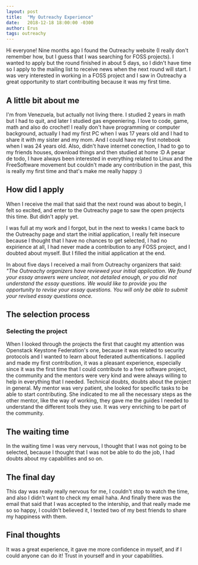 ```yaml
---
layout: post
title:  "My Outreachy Experience"
date:   2018-12-18 18:00:00 -0300
author: Erus
tags: outreachy
---
```


Hi everyone! Nine months ago I found the Outreachy website (I really don't remember how, but I guess that I was searching for FOSS projects). I wanted to apply but the round finished in about 5 days, so I didn't have time so I apply to the mailing list to receive news when the next round will start. I was very interested in working in a FOSS project and I saw in Outreachy a great opportunity to start contribuiting because it was my first time.

## A little bit about me

I'm from Venezuela, but actually not living there. I studied 2 years in math but I had to quit, and later I studied gas engeeniering.
I love to code, game, math and also do crochet! 
I really don't have programming or computer background, actually I had my first PC when I was 17 years old and I had to share it with my sister and my mom. And I could have my first notebook when I was 24 years old.
Also, didn't have internet conection, I had to go to my friends houses, download things and then studied at home :D
A pesar de todo, I have always been interested in everything related to Linux and the FreeSoftware movement but couldn't made any contribution in the past, this is really my first time and that's make me really happy :)

## How did I apply

When I receive the mail that said that the next round was about to begin, I felt so excited, and enter to the Outreachy page to saw the open projects this time. But didn't apply yet.

I was full at my work and I forgot, but in the next to weeks I came back to the Outreachy page and start the initial application, I really felt insecure because I thought that I have no chances to get selected, I had no expirience at all, I had never made a contribution to any FOSS project, and I doubted about myself. But I filled the initial application at the end.

In about five days I received a mail from Outreachy organizers that said: *"The Outreachy organizers have reviewed your initial application. We found your essay answers were unclear, not detailed enough, or you did not understand the essay questions.
We would like to provide you the opportunity to revise your essay questions. You will only be able to submit your revised essay questions once.*

## The selection process
### Selecting the project

When I looked through the projects the first that caught my attention was Openstack Keystone Federation's one, because it was related to security protocols and I wanted to learn about federated authentications.
I applied and made my first contribution, it was a pleasant experience, especially since it was the first time that I could contribute to a free software project, the community and the mentors were very kind and were always willing to help in everything that I needed. Technical doubts, doubts about the project in general. My mentor was very patient, she looked for specific tasks to be able to start contributing. She indicated to me all the necessary steps as the other mentor, like the way of working, they gave me the guides I needed to understand the different tools they use. It was very enriching to be part of the community.

## The waiting time

In the waiting time I was very nervous, I thought that I was not going to be selected, because I thought that I was not be able to do the job, I had doubts about my capabilities and so on.

## The final day

This day was really really nervous for me, I couldn't stop to watch the time, and also I didn't want to check my email haha. And finally there was the email that said that I was accepted to the intership, and that really made me so so happy, I couldn't believed it, I texted two of my best friends to share my happiness with them.

## Final thoughts

It was a great experience, it gave me more confidence in myself, and if I could anyone can do it! Trust in yourself and in your capabilities.

